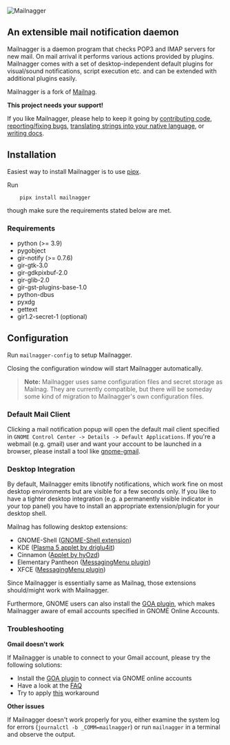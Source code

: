 ![Mailnagger](https://github.com/tikank/mailnagger/blob/22f00f270c616dc94e9bee301146ff117d00b3a4/data/icons/hicolor/256x256/apps/mailnag.png)

## An extensible mail notification daemon

Mailnagger is a daemon program that checks POP3 and IMAP servers for new mail.
On mail arrival it performs various actions provided by plugins.
Mailnagger comes with a set of desktop-independent default plugins for
visual/sound notifications, script execution etc. and can be extended
with additional plugins easily.

Mailnagger is a fork of [Mailnag](https://github.com/pulb/mailnag).

__This project needs your support!__

If you like Mailnagger, please help to keep it going by [contributing code](https://github.com/tikank/mailnagger),
[reporting/fixing bugs](https://github.com/tikank/mailnagger/issues),
[translating strings into your native language](https://github.com/tikank/mailnagger/tree/master/po),
or [writing docs](https://github.com/tikank/mailnagger/tree/master/docs).


## Installation

Easiest way to install Mailnagger is to use
[pipx](https://pypi.org/project/pipx/).

Run
```
    pipx install mailnagger
```
though make sure the requirements stated below are met.


### Requirements

* python (>= 3.9)
* pygobject
* gir-notify (>= 0.7.6)
* gir-gtk-3.0
* gir-gdkpixbuf-2.0
* gir-glib-2.0
* gir-gst-plugins-base-1.0
* python-dbus
* pyxdg
* gettext
* gir1.2-secret-1 (optional)


## Configuration

Run `mailnagger-config` to setup Mailnagger.

Closing the configuration window will start Mailnagger automatically.

> **Note:**
> Mailnagger uses same configuration files and secret storage as Mailnag.
> They are currently compatible, but there will be someday some kind of
> migration to Mailnagger's own configuration files.


### Default Mail Client

Clicking a mail notification popup will open the default mail client specified in `GNOME Control Center -> Details -> Default Applications`.
If you're a webmail (e.g. gmail) user and want your account to be launched in a browser, please install a tool like [gnome-gmail](http://gnome-gmail.sourceforge.net).


### Desktop Integration

By default, Mailnagger emits libnotify notifications, which work fine on
most desktop environments but are visible for a few seconds only.
If you like to have a tighter desktop integration (e.g. a permanently visible indicator in your top panel) you have to install an appropriate
extension/plugin for your desktop shell.

Mailnag has following desktop extensions:

* GNOME-Shell ([GNOME-Shell extension](https://github.com/pulb/mailnag-gnome-shell)) 
* KDE ([Plasma 5 applet by driglu4it](https://store.kde.org/p/1420222/))
* Cinnamon ([Applet by hyOzd](https://bitbucket.org/hyOzd/mailnagapplet))
* Elementary Pantheon ([MessagingMenu plugin](https://github.com/pulb/mailnag-messagingmenu-plugin))
* XFCE ([MessagingMenu plugin](https://github.com/pulb/mailnag-messagingmenu-plugin))

Since Mailnagger is essentially same as Mailnag, those extensions should/might
work with Mailnagger.

Furthermore, GNOME users can also install the [GOA plugin](https://github.com/pulb/mailnag-goa-plugin),
which makes Mailnagger aware of email accounts specified in GNOME Online Accounts.


### Troubleshooting

__Gmail doesn't work__

If Mailnagger is unable to connect to your Gmail account, please try the following solutions:
* Install the [GOA plugin](https://github.com/pulb/mailnag-goa-plugin) to connect via GNOME online accounts
* Have a look at the [FAQ](https://github.com/pulb/mailnag/wiki/FAQ)
* Try to apply [this](https://github.com/pulb/mailnag/issues/190) workaround

__Other issues__

If Mailnagger doesn't work properly for you, either examine the system log
for errors (`journalctl -b _COMM=mailnagger`)
or run `mailnagger` in a terminal and observe the output.

